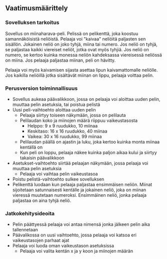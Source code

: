 ## Vaatimusmäärittely ##
### Sovelluksen tarkoitus ###
Sovellus on miinaharava-peli. Pelissä on pelikenttä, joka koostuu samannäköisistä neliöistä. Pelaaja voi "kaivaa" neliöitä paljasten sen sisällön. Jokainen neliö on joko tyhjä, miina tai numero. Jos neliö on tyhjä, se paljastaa kaikki viereiset neliöt, jotka ovat myös tyhjiä. Jos neliö on numero, se kertoo kuinka monessa neliön kahdeksassa viereisessä neliössä on miina. Jos pelaaja paljastaa miinan, peli on hävitty.

Pelaaja voi myös kaivamisen sijasta asettaa lipun kaivamattomalle neliölle. Jos kaikilla neliöillä jotka sisältävät miinan on lippu, pelaaja voittaa pelin.

### Perusversion toiminnallisuus ###
* Sovellus aukeaa päävalikkoon, jossa on pelaaja voi aloittaa uuden pelin, muuttaa pelin asetuksia, tai poistua pelistä
* Uusi peli-vaihtoehto aloittaa uuden pelin
  * Pelaaja siirtyy toiseen näkymään, jossa on pelilauta
  * Pelilaudan koko ja miinojen määrä riippuu vaikeustasosta
    * Helppo: 9 x 9 ruudukko, 10 miinaa
    * Keskitaso: 16 x 16 ruudukko, 40 miinaa
    * Vaikea: 30 x 16 ruudukko, 99 miinaa
  * Pelilaudan päällä on ajastin ja luku, joka kertoo kuinka monta miinaa kentällä on
  * Kun peli on loppu, pelaaja näkee kuinka paljon aikaa kului ja siirtyy takaisin päävalikkoon
* Asetukset-vaihtoehto siirtää pelaajan näkymään, jossa pelaaja voi muuttaa pelin asetuksia
  * Pelaaja voi vaihtaa pelin vaikeustasoa
* Poistu pelistä-vaihtoehto sulkee sovelluksen
* Pelikenttä luodaan kun pelaaja paljastaa ensimmäisen neliön. Miinat sijoitetaan satunnaisesti kentälle ja jokainen neliö, joka on miinan vieressä muutetaan numeroksi. Ensimmäinen neliö, jonka pelaaja paljastaa on aina tyhjä neliö.
### Jatkokehitysideoita ###
* Pelin päättyessä pelaaja voi antaa nimensä jonka jälkeen pelin aika tallennetaan
* Päävalikossa on uusi vaihtoehto, jossa pelaaja voi katsoa eri vaikeustasojen parhaat ajat
* Pelaaja voi luoda oman vaikeustason asetuksissa
  * Pelaaja voi valita kentän x ja y koon ja miinojen määrän
